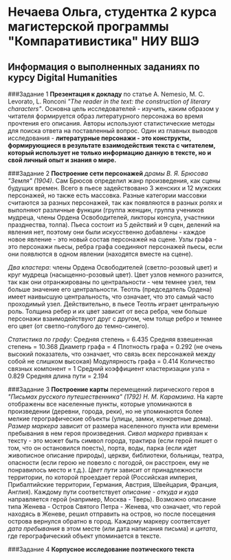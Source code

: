 # Нечаева Ольга, студентка 2 курса магистерской программы "Компаративистика" НИУ ВШЭ #
## Информация о выполненных заданиях по курсу Digital Humanities ##

###Задание 1
**Презентация к докладу** по статье A. Nemesio, M. C. Levorato, L. Ronconi *"The reader in the text: the construction of literary characters"*. Основна цель исследователей - изучить, каким образом у читателя формируется образ литературного персонажа во время прочтения его описания. Авторы используют статистические методы для поиска ответа на поставленный вопрос. Один из главных выводов исследования - **литературные персонажи - это конструкты, формирующиеся в результате взаимодействия текста с читателем, который использует не только информацию данную в тексте, но и свой личный опыт и знания о мире.**

###Задание 2
**Построение сети персонажей** *драмы В. Я. Брюсова "Земля" (1904)*. Сам Брюсов определил жанр произведения, как сцены будущих времен. Всего в пьесе задействовано 3 женских и 12 мужских персонажей, но также есть массовка. Разные категории массовки считаются за разных персонажей, так как появляются в разных ролях и выполняют различные функции (группа женщин, группа учеников мудреца, члены Ордена Освободителей, ликторы консула, участники празднества, толпа). Пьеса состоит из 5 действий и 9 сцен, делений на явления нет, поэтому они были искусственно добавлены - каждое новое явление - это новый состав персонажей на сцене. Узлы графа - это персонажи пьесы, ребра графа соединяют персонажей пьесы, если они появлются в одном явлении (находятся вместе на сцене).

*Два кластера*: члены Ордена Освободителей (светло-розовый цвет) и круг мудреца (насыщенно-розовый цвет). Цвет узлов немного разнится, так как они отранжированы по центральности - чем темнее узел, тем больше значение его центральности. Теотль (председатель Ордена) имеет наивысшую центральность, что означает, что это самый часто проходимый узел. Действительно, в пьесе Теотль играет центральную роль. Толщина ребер и их цвет зависит от веса ребра, чем больше персонажи взаимодействуют друг с другом, чем толще ребро и темнее его цвет (от светло-голубого до темно-синего).

*Статистика по графу*:
Средняя степень = 6.435
Средняя взвешенная степень =  10.368
Диаметр графа = 4
Плотность графа = 0.292 (не очень высокий показатель, что означает, что связь всех персонажей между собой не слишком высокая)
Модулярность графа = 0.414
Количество связных компонент = 1
Средний коэффициент кластеризации узла = 0.829
Средняя длина пути = 2.194

###Задание 3
**Построение карты** перемещений лирического героя в *"Письмах русского путешественника" (1792) Н. М. Карамзина*. На карте отображены все населенные пункты, которые упоминаются в произведении (деревни, города, реки), но не упоминаются более мелкие герографические объекты (улицы, замки, конкретные дома).
*Размер маркера* зависит от размера населенного пункта или времени пребывания в нем героя произведения. 
*Сивол маркера* привязан к тексту - это может быть символ города, трактира (если герой пишет о том, что он остановился поесть), порта, воды, парка (если идет живописное описание природы), церкви, библиотеки, больницы, театра, опасности (если герою не повезло с погодой, он расстроен, ему не понравилось место и т.д.).
*Цвет пути* зависит от принадлежности территории, по которой проездает герой (Российская империя, Прибалтийские территории, Германия, Австрия, Швейцария, Франция, Англия).
Каждому пути соответствует *описание - откуда и куда* направляется герой (например, Москва - Тверь). Возможно описание типа Женева - Остров Святого Петра - Женева, что означает, что герой находясь в Женеве, решил отправить на остров, но после посещения острова вернулся обратно в город.
Каждому маркеру соответсвует *дата пребывания* в этом месте (или дата написания письма) и *цитата*, где герографический объект упоминается в тексте.

###Задание 4
**Корпусное исследование поэтического текста**
